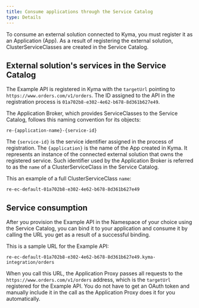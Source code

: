 ```yaml
---
title: Consume applications through the Service Catalog
type: Details
---
```


To consume an external solution connected to Kyma, you must register it as an Application (App). As a result of registering the external solution, ClusterServiceClasses are created in the Service Catalog.

## External solution's services in the Service Catalog

The Example API is registered in Kyma with the `targetUrl` pointing to `https://www.orders.com/v1/orders`. The ID assigned to the API in the registration process is `01a702b8-e302-4e62-b678-8d361b627e49`.

The Application Broker, which provides ServiceClasses to the Service Catalog, follows this naming convention for its objects:
```
re-{application-name}-{service-id}
```
The `{service-id}` is the service identifier assigned in the process of registration. The `{application}` is the name of the App created in Kyma. It represents an instance of the connected external solution that owns the registered service. Such identifier used by the Application Broker is referred to as the `name` of a ClusterServiceClass in the Service Catalog.

This an example of a full ClusterServiceClass `name`:
```
re-ec-default-01a702b8-e302-4e62-b678-8d361b627e49
```

## Service consumption

After you provision the Example API in the Namespace of your choice using the Service Catalog, you can bind it to your application and consume it by calling the URL you get as a result of a successful binding.

This is a sample URL for the Example API:
```
re-ec-default-01a702b8-e302-4e62-b678-8d361b627e49.kyma-integration/orders
```

When you call this URL, the Application Proxy passes all requests to the `https://www.orders.com/v1/orders` address, which is the `targetUrl` registered for the Example API. You do not have to get an OAuth token and manually include it in the call as the Application Proxy does it for you automatically.
